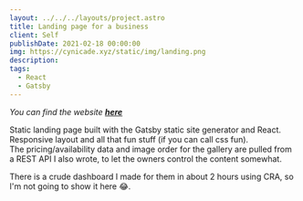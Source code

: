 ```yaml
---
layout: ../../../layouts/project.astro
title: Landing page for a business
client: Self
publishDate: 2021-02-18 00:00:00
img: https://cynicade.xyz/static/img/landing.png
description: 
tags:
  - React
  - Gatsby
---
```


*You can find the website [**here**](https://villakomfort.com)*   

Static landing page built with the Gatsby static site generator and React. Responsive layout and all that fun stuff (if you can call css fun).   
The pricing/availability data and image order for the gallery are pulled from a REST API I also wrote, to let the owners control the content somewhat.   

There is a crude dashboard I made for them in about 2 hours using CRA, so I'm not going to show it here 😂.


